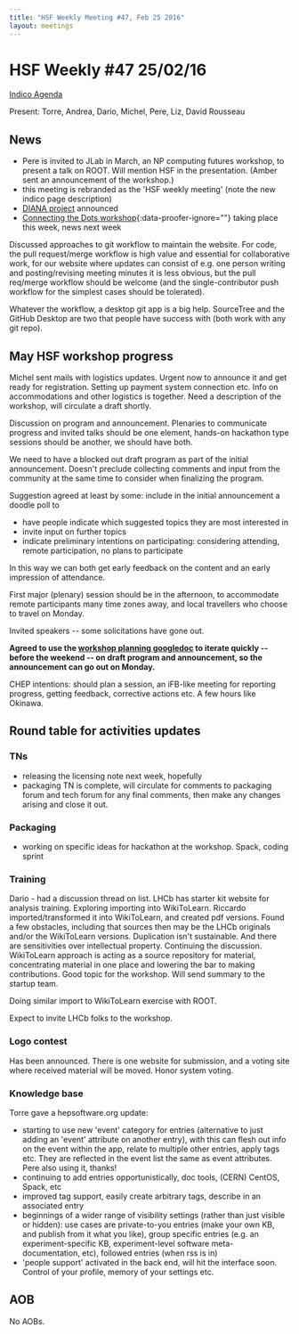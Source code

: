 ```yaml
---
title: "HSF Weekly Meeting #47, Feb 25 2016"
layout: meetings
---
```


# HSF Weekly #47 25/02/16

[Indico Agenda](https://indico.cern.ch/event/503373/)

Present: Torre, Andrea, Dario, Michel, Pere, Liz, David Rousseau

## News

- Pere is invited to JLab in March, an NP computing futures workshop, to present
  a talk on ROOT. Will mention HSF in the presentation. (Amber sent an
  announcement of the workshop.)
- this meeting is rebranded as the 'HSF weekly meeting' (note the new indico
  page description)
- [DIANA project](http://diana-hep.org) announced
- [Connecting the Dots workshop](https://indico.hephy.oeaw.ac.at/event/86/){:data-proofer-ignore=""}
  taking place this week, news next week

Discussed approaches to git workflow to maintain the website. For code, the pull
request/merge workflow is high value and essential for collaborative work, for
our website where updates can consist of e.g. one person writing and
posting/revising meeting minutes it is less obvious, but the pull req/merge
workflow should be welcome (and the single-contributor push workflow for the
simplest cases should be tolerated).

Whatever the workflow, a desktop git app is a big help. SourceTree and the
GitHub Desktop are two that people have success with (both work with any git
repo).

## May HSF workshop progress

Michel sent mails with logistics updates. Urgent now to announce it and get
ready for registration. Setting up payment system connection etc. Info on
accommodations and other logistics is together. Need a description of the
workshop, will circulate a draft shortly.

Discussion on program and announcement. Plenaries to communicate progress and
invited talks should be one element, hands-on hackathon type sessions should be
another, we should have both.

We need to have a blocked out draft program as part of the initial announcement.
Doesn't preclude collecting comments and input from the community at the same
time to consider when finalizing the program.

Suggestion agreed at least by some: include in the initial announcement a doodle
poll to

- have people indicate which suggested topics they are most interested in
- invite input on further topics
- indicate preliminary intentions on participating: considering attending,
  remote participation, no plans to participate

In this way we can both get early feedback on the content and an early
impression of attendance.

First major (plenary) session should be in the afternoon, to accommodate remote
participants many time zones away, and local travellers who choose to travel on
Monday.

Invited speakers -- some solicitations have gone out.

**Agreed to use the
[workshop planning googledoc](https://docs.google.com/document/d/1IDVf860BB_qujt9EmsuxjO8Kv13sf5WhOtg9DV_4DGM/edit?usp=sharing)
to iterate quickly -- before the weekend -- on draft program and announcement,
so the announcement can go out on Monday.**

CHEP intentions: should plan a session, an iFB-like meeting for reporting
progress, getting feedback, corrective actions etc. A few hours like Okinawa.

## Round table for activities updates

### TNs

- releasing the licensing note next week, hopefully
- packaging TN is complete, will circulate for comments to packaging forum and
  tech forum for any final comments, then make any changes arising and close it
  out.

### Packaging

- working on specific ideas for hackathon at the workshop. Spack, coding sprint

### Training

Dario - had a discussion thread on list. LHCb has starter kit website for
analysis training. Exploring importing into WikiToLearn. Riccardo
imported/transformed it into WikiToLearn, and created pdf versions. Found a few
obstacles, including that sources then may be the LHCb originals and/or the
WikiToLearn versions. Duplication isn't sustainable. And there are sensitivities
over intellectual property. Continuing the discussion. WikiToLearn approach is
acting as a source repository for material, concentrating material in one place
and lowering the bar to making contributions. Good topic for the workshop. Will
send summary to the startup team.

Doing similar import to WikiToLearn exercise with ROOT.

Expect to invite LHCb folks to the workshop.

### Logo contest

Has been announced. There is one website for submission, and a voting site where
received material will be moved. Honor system voting.

### Knowledge base

Torre gave a hepsoftware.org update:

- starting to use new 'event' category for entries (alternative to just adding
  an 'event' attribute on another entry), with this can flesh out info on the
  event within the app, relate to multiple other entries, apply tags etc. They
  are reflected in the event list the same as event attributes. Pere also using
  it, thanks!
- continuing to add entries opportunistically, doc tools, (CERN) CentOS, Spack,
  etc
- improved tag support, easily create arbitrary tags, describe in an associated
  entry
- beginnings of a wider range of visibility settings (rather than just visible
  or hidden): use cases are private-to-you entries (make your own KB, and
  publish from it what you like), group specific entries (e.g. an
  experiment-specific KB, experiment-level software meta-documentation, etc),
  followed entries (when rss is in)
- 'people support' activated in the back end, will hit the interface soon.
  Control of your profile, memory of your settings etc.

## AOB

No AOBs.
